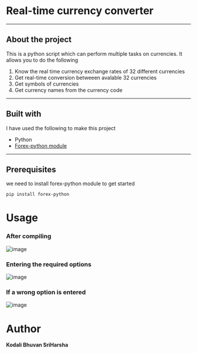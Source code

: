 # Real-time currency converter
---
## About the project
This is a python script which can perform multiple tasks on currencies. It allows you to do the following  
1. Know the real time currency exchange rates of 32 different currencies
2. Get real-time conversion betweeen avalable 32 currencies 
3. Get symbols of currencies
4. Get currency names from the currency code
---
## Built with
I have used the following to make this project
 * Python
 * [Forex-python module](https://pypi.org/project/forex-python/)
---
## Prerequisites
we need to install forex-python module to get started 
```bash
pip install forex-python
```

# Usage
### After compiling
![image](https://user-images.githubusercontent.com/81758092/122045989-f8d31300-cdfb-11eb-915a-57f2dcbbf17d.png)

### Entering the required options
![image](https://user-images.githubusercontent.com/81758092/122046104-1ef8b300-cdfc-11eb-8cbc-9936bf22253b.png)


### If a wrong option is entered
![image](https://user-images.githubusercontent.com/81758092/122046023-05f00200-cdfc-11eb-8eb0-b56f99cc5800.png)


# Author
**Kodali Bhuvan SriHarsha**
